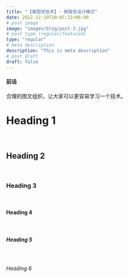 ```yaml
---
title: "【看图学技术】- 微服务设计模式"
date: 2022-12-10T10:07:21+06:00
# post image
image: "images/blog/post-3.jpg"
# post type (regular/featured)
type: "regular"
# meta description
description: "This is meta description"
# post draft
draft: false
---
```



#### 前话

合理的图文组织，让大家可以更容易学习一个技术。
 <!--more-->

# Heading 1 
<br>

## Heading 2 

<br>

### Heading 3 

<br>

#### Heading 4 

<br>

##### Heading 5 

<br>

###### Heading 6

